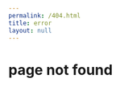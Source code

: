 ```yaml
---
permalink: /404.html
title: error
layout: null
---
```


<head>
  <meta http-equiv="Content-Type" content="text/html; charset=UTF-8">
  <link rel="stylesheet" href="/assets/custom.css">
  <style>
    html {
      background: url(assets/images/campanile.jpg) no-repeat center center fixed;
      -webkit-background-size: cover;
      -moz-background-size: cover;
      -o-background-size: cover;
      background-size: cover;
    }

    body {
      font-family: monospace;
      padding: 1em;
    }

    footer {
      position: absolute;
      bottom: 20;
    }

    a, a:hover {
      color: white;
    }
  </style>
</head>

<body>
  <h1> page not found </h1>
  <h3>
    <a href="/"> go home </a>
  </h3>
  <footer>
    <a href="https://upload.wikimedia.org/wikipedia/commons/9/95/CampanileMtTamalpiasSunset-original.jpg"> source </a>
  </footer>
</body>
